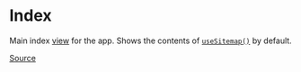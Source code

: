 # Index

Main index [view] for the app.  Shows the contents of [`useSitemap()`][useSitemap] by default.

[Source]

[view]: ./index.md
[useSitemap]: ../hooks/useSitemap.md

[Source]: https://github.com/wq/wq.app/blob/main/packages/react/src/views/IndexView.js
